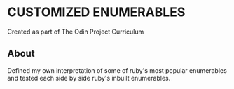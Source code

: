 # CUSTOMIZED ENUMERABLES

Created as part of The Odin Project Curriculum

## About
Defined my own interpretation of some of ruby's most popular enumerables and tested each side by side ruby's inbuilt enumerables.
